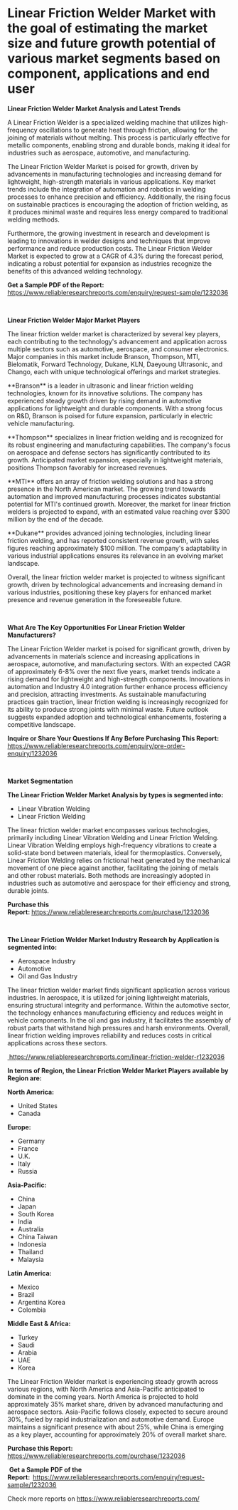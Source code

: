 <p><h1>Linear Friction Welder Market with the goal of estimating the market size and future growth potential of various market segments based on component, applications and end user</h1></p><p><strong>Linear Friction Welder Market Analysis and Latest Trends</strong></p>
<p><p>A Linear Friction Welder is a specialized welding machine that utilizes high-frequency oscillations to generate heat through friction, allowing for the joining of materials without melting. This process is particularly effective for metallic components, enabling strong and durable bonds, making it ideal for industries such as aerospace, automotive, and manufacturing.</p><p>The Linear Friction Welder Market is poised for growth, driven by advancements in manufacturing technologies and increasing demand for lightweight, high-strength materials in various applications. Key market trends include the integration of automation and robotics in welding processes to enhance precision and efficiency. Additionally, the rising focus on sustainable practices is encouraging the adoption of friction welding, as it produces minimal waste and requires less energy compared to traditional welding methods.</p><p>Furthermore, the growing investment in research and development is leading to innovations in welder designs and techniques that improve performance and reduce production costs. The Linear Friction Welder Market is expected to grow at a CAGR of 4.3% during the forecast period, indicating a robust potential for expansion as industries recognize the benefits of this advanced welding technology.</p></p>
<p><strong>Get a Sample PDF of the Report:&nbsp;</strong> <a href="https://www.reliableresearchreports.com/enquiry/request-sample/1232036?utm_campaign=2279&utm_medium=2&utm_source=Github&utm_content=ia&utm_term=09042025&utm_id=linear-friction-welder">https://www.reliableresearchreports.com/enquiry/request-sample/1232036</a></p>
<p>&nbsp;</p>
<p><strong>Linear Friction Welder Major Market Players</strong></p>
<p><p>The linear friction welder market is characterized by several key players, each contributing to the technology's advancement and application across multiple sectors such as automotive, aerospace, and consumer electronics. Major companies in this market include Branson, Thompson, MTI, Bielomatik, Forward Technology, Dukane, KLN, Daeyoung Ultrasonic, and Chango, each with unique technological offerings and market strategies.</p><p>**Branson** is a leader in ultrasonic and linear friction welding technologies, known for its innovative solutions. The company has experienced steady growth driven by rising demand in automotive applications for lightweight and durable components. With a strong focus on R&D, Branson is poised for future expansion, particularly in electric vehicle manufacturing.</p><p>**Thompson** specializes in linear friction welding and is recognized for its robust engineering and manufacturing capabilities. The company's focus on aerospace and defense sectors has significantly contributed to its growth. Anticipated market expansion, especially in lightweight materials, positions Thompson favorably for increased revenues.</p><p>**MTI** offers an array of friction welding solutions and has a strong presence in the North American market. The growing trend towards automation and improved manufacturing processes indicates substantial potential for MTI's continued growth. Moreover, the market for linear friction welders is projected to expand, with an estimated value reaching over $300 million by the end of the decade.</p><p>**Dukane** provides advanced joining technologies, including linear friction welding, and has reported consistent revenue growth, with sales figures reaching approximately $100 million. The company's adaptability in various industrial applications ensures its relevance in an evolving market landscape.</p><p>Overall, the linear friction welder market is projected to witness significant growth, driven by technological advancements and increasing demand in various industries, positioning these key players for enhanced market presence and revenue generation in the foreseeable future.</p></p>
<p>&nbsp;</p>
<p><strong>What Are The Key Opportunities For Linear Friction Welder Manufacturers?</strong></p>
<p><p>The Linear Friction Welder market is poised for significant growth, driven by advancements in materials science and increasing applications in aerospace, automotive, and manufacturing sectors. With an expected CAGR of approximately 6-8% over the next five years, market trends indicate a rising demand for lightweight and high-strength components. Innovations in automation and Industry 4.0 integration further enhance process efficiency and precision, attracting investments. As sustainable manufacturing practices gain traction, linear friction welding is increasingly recognized for its ability to produce strong joints with minimal waste. Future outlook suggests expanded adoption and technological enhancements, fostering a competitive landscape.</p></p>
<p><strong>Inquire or Share Your Questions If Any Before Purchasing This Report:</strong> <a href="https://www.reliableresearchreports.com/enquiry/pre-order-enquiry/1232036?utm_campaign=2279&utm_medium=2&utm_source=Github&utm_content=ia&utm_term=09042025&utm_id=linear-friction-welder">https://www.reliableresearchreports.com/enquiry/pre-order-enquiry/1232036</a></p>
<p>&nbsp;</p>
<p><strong>Market Segmentation</strong></p>
<p><strong>The Linear Friction Welder Market Analysis by types is segmented into:</strong></p>
<p><ul><li>Linear Vibration Welding</li><li>Linear Friction Welding</li></ul></p>
<p><p>The linear friction welder market encompasses various technologies, primarily including Linear Vibration Welding and Linear Friction Welding. Linear Vibration Welding employs high-frequency vibrations to create a solid-state bond between materials, ideal for thermoplastics. Conversely, Linear Friction Welding relies on frictional heat generated by the mechanical movement of one piece against another, facilitating the joining of metals and other robust materials. Both methods are increasingly adopted in industries such as automotive and aerospace for their efficiency and strong, durable joints.</p></p>
<p><strong>Purchase this Report:&nbsp;</strong><a href="https://www.reliableresearchreports.com/purchase/1232036?utm_campaign=2279&utm_medium=2&utm_source=Github&utm_content=ia&utm_term=09042025&utm_id=linear-friction-welder">https://www.reliableresearchreports.com/purchase/1232036</a></p>
<p>&nbsp;</p>
<p><strong>The Linear Friction Welder Market Industry Research by Application is segmented into:</strong></p>
<p><ul><li>Aerospace Industry</li><li>Automotive</li><li>Oil and Gas Industry</li></ul></p>
<p><p>The linear friction welder market finds significant application across various industries. In aerospace, it is utilized for joining lightweight materials, ensuring structural integrity and performance. Within the automotive sector, the technology enhances manufacturing efficiency and reduces weight in vehicle components. In the oil and gas industry, it facilitates the assembly of robust parts that withstand high pressures and harsh environments. Overall, linear friction welding improves reliability and reduces costs in critical applications across these sectors.</p></p>
<p><a href="https://www.reliableresearchreports.com/linear-friction-welder-r1232036?utm_campaign=2279&utm_medium=2&utm_source=Github&utm_content=ia&utm_term=09042025&utm_id=linear-friction-welder">&nbsp;https://www.reliableresearchreports.com/linear-friction-welder-r1232036</a></p>
<p><strong>In terms of Region, the Linear Friction Welder Market Players available by Region are:</strong></p>
<p>
    <p> <strong> North America: </strong>
        <ul>
            <li>United States</li>
            <li>Canada</li>
        </ul>
        </p> 
    <p> <strong> Europe: </strong>
        <ul>
            <li>Germany</li>
            <li>France</li>
            <li>U.K.</li>
            <li>Italy</li>
            <li>Russia</li>
        </ul>
        </p> 
    <p> <strong> Asia-Pacific: </strong>
        <ul>
            <li>China</li>
            <li>Japan</li>
            <li>South Korea</li>
            <li>India</li>
            <li>Australia</li>
            <li>China Taiwan</li>
            <li>Indonesia</li>
            <li>Thailand</li>
            <li>Malaysia</li>
        </ul>
        </p> 
    <p> <strong> Latin America: </strong>
        <ul>
            <li>Mexico</li>
            <li>Brazil</li>
            <li>Argentina Korea</li>
            <li>Colombia</li>
        </ul>
        </p> 
    <p> <strong> Middle East & Africa: </strong>
        <ul>
            <li>Turkey</li>
            <li>Saudi</li>
            <li>Arabia</li>
            <li>UAE</li>
            <li>Korea</li>
        </ul>
    </p>
    </p>
<p><p>The Linear Friction Welder market is experiencing steady growth across various regions, with North America and Asia-Pacific anticipated to dominate in the coming years. North America is projected to hold approximately 35% market share, driven by advanced manufacturing and aerospace sectors. Asia-Pacific follows closely, expected to secure around 30%, fueled by rapid industrialization and automotive demand. Europe maintains a significant presence with about 25%, while China is emerging as a key player, accounting for approximately 20% of overall market share.</p></p>
<p><strong>Purchase this Report: </strong><a href="https://www.reliableresearchreports.com/purchase/1232036?utm_campaign=2279&utm_medium=2&utm_source=Github&utm_content=ia&utm_term=09042025&utm_id=linear-friction-welder">https://www.reliableresearchreports.com/purchase/1232036</a></p>
<p>&nbsp;<strong>Get a Sample PDF of the Report:&nbsp;&nbsp;</strong><a href="https://www.reliableresearchreports.com/enquiry/request-sample/1232036?utm_campaign=2279&utm_medium=2&utm_source=Github&utm_content=ia&utm_term=09042025&utm_id=linear-friction-welder">https://www.reliableresearchreports.com/enquiry/request-sample/1232036</a></p>
<p><strong></strong></p>
<p>Check more reports on <a href="https://www.reliableresearchreports.com/?utm_campaign=2279&utm_medium=2&utm_source=Github&utm_content=ia&utm_term=09042025&utm_id=linear-friction-welder">https://www.reliableresearchreports.com/</a></p>